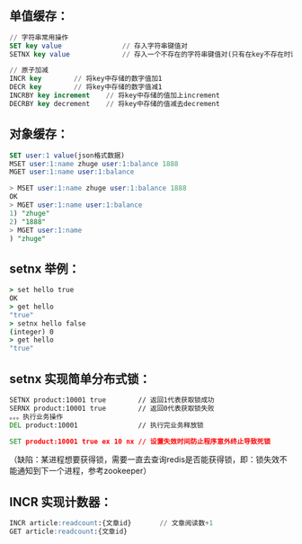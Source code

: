 ## 单值缓存：

```sql
// 字符串常用操作
SET key value				// 存入字符串键值对
SETNX key value				// 存入一个不存在的字符串键值对(只有在key不存在时设置key的值)

// 原子加减
INCR key		// 将key中存储的数字值加1
DECR key		// 将key中存储的数字值减1
INCRBY key increment	// 将key中存储的值加上increment
DECRBY key decrement	// 将key中存储的值减去decrement
```

## 对象缓存：

```sql
SET user:1 value(json格式数据)
MSET user:1:name zhuge user:1:balance 1888
MGET user:1:name user:1:balance

> MSET user:1:name zhuge user:1:balance 1888
OK
> MGET user:1:name user:1:balance
1) "zhuge"
2) "1888"
> MGET user:1:name
) "zhuge"
```

## setnx 举例：

```cmd
> set hello true
OK
> get hello
"true"
> setnx hello false
(integer) 0
> get hello
"true"
```

## setnx 实现简单分布式锁：

```cmd
SETNX product:10001 true		// 返回1代表获取锁成功
SERNX product:10001 true		// 返回0代表获取锁失败
。。。执行业务操作	
DEL product:10001				// 执行完业务释放锁

SET product:10001 true ex 10 nx // 设置失效时间防止程序意外终止导致死锁
```

（缺陷：某进程想要获得锁，需要一直去查询redis是否能获得锁，即：锁失效不能通知到下一个进程，参考zookeeper）

## INCR 实现计数器：

```sql
INCR article:readcount:{文章id}		// 文章阅读数+1
GET article:readcount:{文章id}
```

